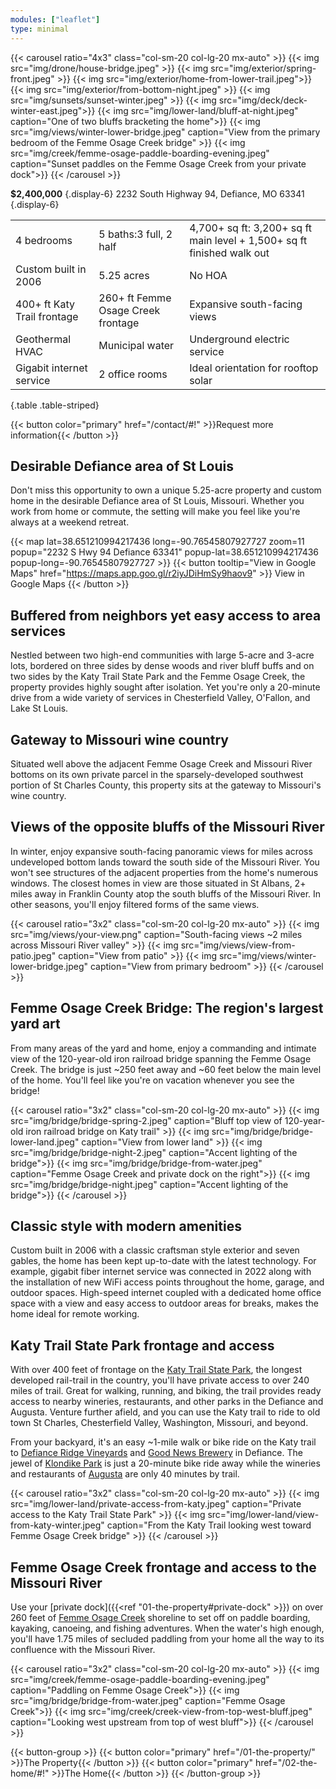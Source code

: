 ```yaml
---
modules: ["leaflet"]
type: minimal
---
```


{{< carousel ratio="4x3" class="col-sm-20 col-lg-20 mx-auto" >}}
  {{< img src="img/drone/house-bridge.jpeg" >}}
  {{< img src="img/exterior/spring-front.jpeg" >}}
  {{< img src="img/exterior/home-from-lower-trail.jpeg">}}
  {{< img src="img/exterior/from-bottom-night.jpeg" >}}
  {{< img src="img/sunsets/sunset-winter.jpeg" >}}
  {{< img src="img/deck/deck-winter-east.jpeg">}}
  {{< img src="img/lower-land/bluff-at-night.jpeg" caption="One of two bluffs bracketing the home">}}
  {{< img src="img/views/winter-lower-bridge.jpeg" caption="View from the primary bedroom of the Femme Osage Creek bridge" >}}
  {{< img src="img/creek/femme-osage-paddle-boarding-evening.jpeg" caption="Sunset paddles on the Femme Osage Creek from your private dock">}}
{{< /carousel >}}

**$2,400,000**
{.display-6}
2232 South Highway 94, Defiance, MO 63341
{.display-6}

|     |       |     |
| --------- | -------- | ------ |
| 4 bedrooms  | 5 baths:3 full, 2 half | 4,700+ sq ft: 3,200+ sq ft main level + 1,500+ sq ft finished walk out |
| Custom built in 2006  | 5.25 acres | No HOA |
| 400+ ft Katy Trail frontage | 260+ ft Femme Osage Creek frontage | Expansive south-facing views |
| Geothermal HVAC | Municipal water | Underground electric service|
| Gigabit internet service | 2 office rooms| Ideal orientation for rooftop solar |
{.table .table-striped}

{{< button color="primary" href="/contact/#!" >}}Request more information{{< /button >}}

## Desirable Defiance area of St Louis

Don't miss this opportunity to own a unique 5.25-acre property and custom home in the desirable Defiance area of St Louis, Missouri. Whether you work from home or commute, the setting will make you feel like you're always at a weekend retreat.

{{< map lat=38.651210994217436 long=-90.76545807927727 zoom=11 popup="2232 S Hwy 94 Defiance 63341" popup-lat=38.651210994217436 popup-long=-90.76545807927727 >}}
{{< button tooltip="View in Google Maps" href="https://maps.app.goo.gl/r2iyJDiHmSy9haov9" >}}
    View in Google Maps
{{< /button >}}

## Buffered from neighbors yet easy access to area services

Nestled between two high-end communities with large 5-acre and 3-acre lots, bordered on three sides by dense woods and river bluff buffs and on two sides by the Katy Trail State Park and the Femme Osage Creek, the property provides highly sought after isolation. Yet you're only a 20-minute drive from a wide variety of services in Chesterfield Valley, O'Fallon, and Lake St Louis.

## Gateway to Missouri wine country

Situated well above the adjacent Femme Osage Creek and Missouri River bottoms on its own private parcel in the sparsely-developed southwest portion of St Charles County, this property sits at the gateway to Missouri's wine country.

## Views of the opposite bluffs of the Missouri River

In winter, enjoy expansive south-facing panoramic views for miles across undeveloped bottom lands toward the south side of the Missouri River. You won't see structures of the adjacent properties from the home's numerous windows. The closest homes in view are those situated in St Albans, 2+ miles away in Franklin County atop the south bluffs of the Missouri River. In other seasons, you'll enjoy filtered forms of the same views.

{{< carousel ratio="3x2" class="col-sm-20 col-lg-20 mx-auto" >}}
  {{< img src="img/views/your-view.png" caption="South-facing views ~2 miles across Missouri River valley" >}}
  {{< img src="img/views/view-from-patio.jpeg" caption="View from patio" >}}
  {{< img src="img/views/winter-lower-bridge.jpeg" caption="View from primary bedroom" >}}
{{< /carousel >}}

## Femme Osage Creek Bridge: The region's largest yard art

From many areas of the yard and home, enjoy a commanding and intimate view of the 120-year-old iron railroad bridge spanning the Femme Osage Creek. The bridge is just ~250 feet away and ~60 feet below the main level of the home. You'll feel like you're on vacation whenever you see the bridge!

{{< carousel ratio="3x2" class="col-sm-20 col-lg-20 mx-auto" >}}
  {{< img src="img/bridge/bridge-spring-2.jpeg" caption="Bluff top view of 120-year-old iron railroad bridge on Katy trail" >}}
  {{< img src="img/bridge/bridge-lower-land.jpeg" caption="View from lower land" >}}
  {{< img src="img/bridge/bridge-night-2.jpeg" caption="Accent lighting of the bridge">}}
  {{< img src="img/bridge/bridge-from-water.jpeg" caption="Femme Osage Creek and private dock on the right">}}
  {{< img src="img/bridge/bridge-night.jpeg" caption="Accent lighting of the bridge">}}
{{< /carousel >}}

## Classic style with modern amenities

Custom built in 2006 with a classic craftsman style exterior and seven gables, the home has been kept up-to-date with the latest technology. For example, gigabit fiber internet service was connected in 2022 along with the installation of new WiFi access points throughout the home, garage, and outdoor spaces. High-speed internet coupled with a dedicated home office space with a view and easy access to outdoor areas for breaks, makes the home ideal for remote working.

## Katy Trail State Park frontage and access

With over 400 feet of frontage on the [Katy Trail State Park](https://mostateparks.com/park/katy-trail-state-park), the longest developed rail-trail in the country, you'll have private access to over 240 miles of trail. Great for walking, running, and biking, the trail provides ready access to nearby wineries, restaurants, and other parks in the Defiance and Augusta. Venture further afield, and you can use the Katy trail to ride to old town St Charles, Chesterfield Valley, Washington, Missouri, and beyond.

From your backyard, it's an easy ~1-mile walk or bike ride on the Katy trail to [Defiance Ridge Vineyards](https://www.defianceridgevineyards.com/) and [Good News Brewery](https://www.goodnewsbrewing.com/) in Defiance. The jewel of [Klondike Park](https://www.sccmo.org/690/Klondike-Park) is just a 20-minute bike ride away while the wineries and restaurants of [Augusta](https://www.townofaugustamo.org/) are only 40 minutes by trail. 

{{< carousel ratio="3x2" class="col-sm-20 col-lg-20 mx-auto" >}}
  {{< img src="img/lower-land/private-access-from-katy.jpeg" caption="Private access to the Katy Trail State Park" >}}
  {{< img src="img/lower-land/view-from-katy-winter.jpeg" caption="From the Katy Trail looking west toward Femme Osage Creek bridge" >}}
{{< /carousel >}}

## Femme Osage Creek frontage and access to the Missouri River

Use your [private dock]({{<ref "01-the-property#private-dock" >}}) on over 260 feet of [Femme Osage Creek](https://www.anyplaceamerica.com/directory/mo/st-charles-county-29183/streams/femme-osage-creek-756042/) shoreline to set off on paddle boarding, kayaking, canoeing, and fishing adventures. When the water's high enough, you'll have 1.75 miles of secluded paddling from your home all the way to its confluence with the Missouri River.

{{< carousel ratio="3x2" class="col-sm-20 col-lg-20 mx-auto" >}}
  {{< img src="img/creek/femme-osage-paddle-boarding-evening.jpeg" caption="Paddling on Femme Osage Creek">}}
  {{< img src="img/bridge/bridge-from-water.jpeg" caption="Femme Osage Creek">}}
  {{< img src="img/creek/creek-view-from-top-west-bluff.jpeg" caption="Looking west upstream from top of west bluff">}}
{{< /carousel >}}

{{< button-group >}}
  {{< button color="primary" href="/01-the-property/" >}}The Property{{< /button >}}
  {{< button color="primary" href="/02-the-home/#!" >}}The Home{{< /button >}}
{{< /button-group >}}